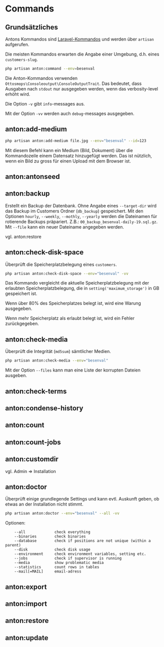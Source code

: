 # Commands

## Grundsätzliches

Antons Kommandos sind [Laravel-Kommandos](https://laravel.com/docs/7.x/artisan) und werden über `artisan` aufgerufen.

Die meisten Kommandos erwarten die Angabe einer Umgebung, d.h. eines `customers-slug`.

``` bash
php artisan anton:command --env=besenval
```

Die Anton-Kommandos verwenden `Ottosmops\Consoleoutput\ConsoleOutputTrait`. Das bedeutet, dass Ausgaben nach `stdout` nur ausgegeben werden, wenn das verbosity-level erhöht wird.

Die Option `-v` gibt `info`-messages aus.

Mit der Option `-vv` werden auch `debug`-messages ausgegeben.

## anton:add-medium

```bash
php artisan anton:add-medium file.jpg --env="besenval" --id=123
```

Mit diesem Befehl kann ein Medium (Bild, Dokument) über die Kommandozeile einem Datensatz hinzugefügt werden. Das ist nützlich, wenn ein Bild zu gross für einen Upload mit dem Browser ist.

## anton:antonseed

## anton:backup
Erstellt ein Backup der Datenbank. Ohne Angabe eines `--target-dir` wird das Backup im Customers Ordner (`db_backup`) gespeichert. Mit den Optionen `hourly`, `--weekly`, `--mothly`, `--yearly` werden die Dateinamen für rotierende Backups präpariert. Z.B.: `00_backup_besenval-daily-19.sql.gz`. Mit `--file` kann ein neuer Dateiname angegeben werden. 

vgl. anton:restore

## anton:check-disk-space

Überprüft die Speicherplatzbelegung eines `customers`.

``` bash
php artisan anton:check-disk-space --env="besenval" -vv
```

Das Kommando vergleicht die aktuelle Speicherplatzbelegung mit der erlaubten Speicherplatzbelegung, die in `setting('maximum_storage')` in GB gespeichert ist.

Wenn über 80% des Speicherplatzes belegt ist, wird eine Warung ausgegeben.

Wenn mehr Speicherplatz als erlaubt belegt ist, wird ein Fehler zurückgegeben.

## anton:check-media

Überprüft die Integrität (`md5sum`) sämtlicher Medien.

``` bash
php artisan anton:check-media --env="besenval"
```

Mit der Option `--files` kann man eine Liste der korrupten Dateien ausgeben.

## anton:check-terms

## anton:condense-history

## anton:count

## anton:count-jobs

## anton:customdir
vgl. Admin => Installation

## anton:doctor

Überprüft einige grundlegende Settings und kann evtl. Auskunft geben, ob etwas an der Installation nicht stimmt.

``` bash
php artisan anton:doctor --env="besenval" --all -vv
```

Optionen: 
```
    --all             check everything
    --binaries        check binaries
    --database        check if positions are not unique (within a parent)
    --disk            check disk usage
    --environment     check environment variables, setting etc.
    --jobs            check if supervisor is running
    --media           show problematic media
    --statistics      count rows in tables
    --mail[=MAIL]     email-adress
```

## anton:export

## anton:import

## anton:restore

## anton:update
